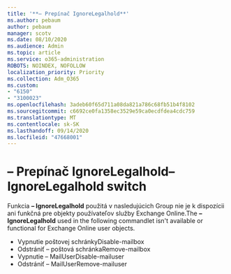 ```yaml
---
title: '**– Prepínač IgnoreLegalhold**'
ms.author: pebaum
author: pebaum
manager: scotv
ms.date: 08/10/2020
ms.audience: Admin
ms.topic: article
ms.service: o365-administration
ROBOTS: NOINDEX, NOFOLLOW
localization_priority: Priority
ms.collection: Adm_O365
ms.custom:
- "6150"
- "3100023"
ms.openlocfilehash: 3adeb60f65d711a08da821a786c68fb51b4f8102
ms.sourcegitcommit: c6692ce0fa1358ec3529e59ca0ecdfdea4cdc759
ms.translationtype: MT
ms.contentlocale: sk-SK
ms.lasthandoff: 09/14/2020
ms.locfileid: "47668001"
---
```

# <a name="ignorelegalhold-switch"></a><span data-ttu-id="d1dd8-102">**– Prepínač IgnoreLegalhold**</span><span class="sxs-lookup"><span data-stu-id="d1dd8-102">**–IgnoreLegalhold** switch</span></span>

<span data-ttu-id="d1dd8-103">Funkcia **– IgnoreLegalhold** použitá v nasledujúcich Group nie je k dispozícii ani funkčná pre objekty používateľov služby Exchange Online.</span><span class="sxs-lookup"><span data-stu-id="d1dd8-103">The **–IgnoreLegalhold** used in the following commandlet isn't available or functional for Exchange Online user objects.</span></span>

- <span data-ttu-id="d1dd8-104">Vypnutie poštovej schránky</span><span class="sxs-lookup"><span data-stu-id="d1dd8-104">Disable-mailbox</span></span>
- <span data-ttu-id="d1dd8-105">Odstrániť – poštová schránka</span><span class="sxs-lookup"><span data-stu-id="d1dd8-105">Remove-mailbox</span></span>
- <span data-ttu-id="d1dd8-106">Vypnutie – MailUser</span><span class="sxs-lookup"><span data-stu-id="d1dd8-106">Disable-mailuser</span></span>
- <span data-ttu-id="d1dd8-107">Odstrániť – MailUser</span><span class="sxs-lookup"><span data-stu-id="d1dd8-107">Remove-mailuser</span></span>
